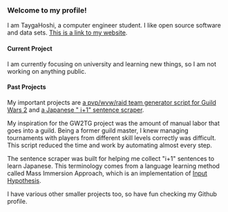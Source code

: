 ### Welcome to my profile!
I am TaygaHoshi, a computer engineer student. I like open source software and data sets. [This is a link to my website](https://tyghsh.net).

#### Current Project
I am currently focusing on university and learning new things, so I am not working on anything public. 

#### Past Projects
My important projects are [a pvp/wvw/raid team generator script for Guild Wars 2](https://github.com/TaygaHoshi/GW2TeamGenerator) and [a Japanese " i+1" sentence scraper](https://github.com/TaygaHoshi/japanese-i-plus-one-filter).

My inspiration for the GW2TG project was the amount of manual labor that goes into a guild. Being a former guild master, I knew managing tournaments with players from different skill levels correctly was difficult. This script reduced the time and work by automating almost every step.

The sentence scraper was built for helping me collect "i+1" sentences to learn Japanese. This terminology comes from a language learning method called Mass Immersion Approach, which is an implementation of [Input Hypothesis](https://en.wikipedia.org/wiki/Input_hypothesis).

I have various other smaller projects too, so have fun checking my Github profile.
